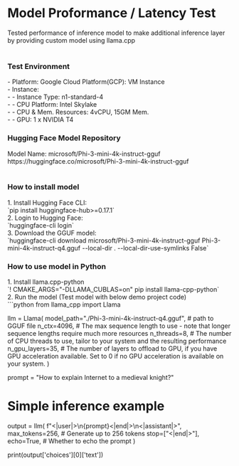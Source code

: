 <h1>Model Proformance / Latency Test</h1>
Tested performance of inference model to make additional inference layer by providing custom model using llama.cpp</br></br>
<h3>Test Environment</h3>
- Platform: Google Cloud Platform(GCP): VM Instance</br>
- Instance:</br>
- - Instance Type: n1-standard-4</br>
- - CPU Platform: Intel Skylake</br>
- - CPU & Mem. Resources: 4vCPU, 15GM Mem.</br>
- - GPU: 1 x NVIDIA T4</br>
<h3>Hugging Face Model Repository</h3>
Model Name: microsoft/Phi-3-mini-4k-instruct-gguf </br>
https://huggingface.co/microsoft/Phi-3-mini-4k-instruct-gguf</br></br>
<h3>How to install model</h3>
1. Install Hugging Face CLI:</br>
`pip install huggingface-hub>=0.17.1`</br>
2. Login to Hugging Face:</br>
`huggingface-cli login`</br>
3. Download the GGUF model:</br>
`huggingface-cli download microsoft/Phi-3-mini-4k-instruct-gguf Phi-3-mini-4k-instruct-q4.gguf --local-dir . --local-dir-use-symlinks False`</br>
<h3>How to use model in Python</h3>
1. Install llama.cpp-python</br>
`! CMAKE_ARGS="-DLLAMA_CUBLAS=on" pip install llama-cpp-python`</br>
2. Run the model (Test model with below demo project code)</br>
```python
from llama_cpp import Llama


llm = Llama(
  model_path="./Phi-3-mini-4k-instruct-q4.gguf",  # path to GGUF file
  n_ctx=4096,  # The max sequence length to use - note that longer sequence lengths require much more resources
  n_threads=8, # The number of CPU threads to use, tailor to your system and the resulting performance
  n_gpu_layers=35, # The number of layers to offload to GPU, if you have GPU acceleration available. Set to 0 if no GPU acceleration is available on your system.
)

prompt = "How to explain Internet to a medieval knight?"

# Simple inference example
output = llm(
  f"<|user|>\n{prompt}<|end|>\n<|assistant|>",
  max_tokens=256,  # Generate up to 256 tokens
  stop=["<|end|>"], 
  echo=True,  # Whether to echo the prompt
)

print(output['choices'][0]['text'])
```